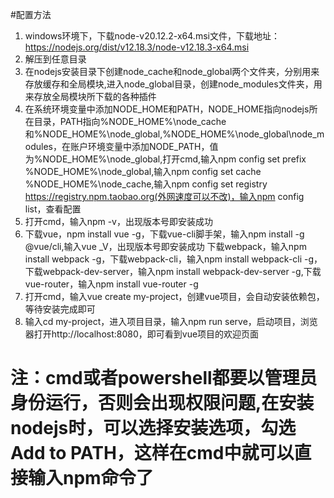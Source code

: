 #配置方法
1. windows环境下，下载node-v20.12.2-x64.msi文件，下载地址：https://nodejs.org/dist/v12.18.3/node-v12.18.3-x64.msi
2. 解压到任意目录
3. 在nodejs安装目录下创建node_cache和node_global两个文件夹，分别用来存放缓存和全局模块,进入node_global目录，创建node_modules文件夹，用来存放全局模块所下载的各种插件
4. 在系统环境变量中添加NODE_HOME和PATH，NODE_HOME指向nodejs所在目录，PATH指向%NODE_HOME%\node_cache和%NODE_HOME%\node_global,%NODE_HOME%\node_global\node_modules，在账户环境变量中添加NODE_PATH，值为%NODE_HOME%\node_global,打开cmd,输入npm config set prefix %NODE_HOME%\node_global,输入npm config set cache %NODE_HOME%\node_cache,输入npm config set registry https://registry.npm.taobao.org(外网速度可以不改)，输入npm config list，查看配置
5. 打开cmd，输入npm -v，出现版本号即安装成功
6. 下载vue，npm install vue -g，下载vue-cli脚手架，输入npm install -g @vue/cli,输入vue _V，出现版本号即安装成功
下载webpack，输入npm install webpack -g，下载webpack-cli，输入npm install webpack-cli -g，下载webpack-dev-server，输入npm install webpack-dev-server -g,下载vue-router，输入npm install vue-router -g
7. 打开cmd，输入vue create my-project，创建vue项目，会自动安装依赖包，等待安装完成即可
8. 输入cd my-project，进入项目目录，输入npm run serve，启动项目，浏览器打开http://localhost:8080，即可看到vue项目的欢迎页面
# 注：cmd或者powershell都要以管理员身份运行，否则会出现权限问题,在安装nodejs时，可以选择安装选项，勾选Add to PATH，这样在cmd中就可以直接输入npm命令了

